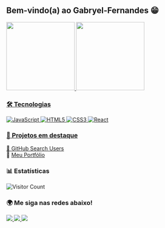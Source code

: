 ## Bem-vindo(a) ao Gabryel-Fernandes 😁

<div>
   <a href="https://github.com/Gabryel-Fernandes">
   <img height="180em" src="https://github-readme-stats-sigma-five.vercel.app/api?username=Gabryel-Fernandes&show_icons=true&theme=tokyonight&include_all_commits=true&count_private=true"/>
   <img height="180em" src="https://github-readme-stats-sigma-five.vercel.app/api/top-langs/?username=Gabryel-Fernandes&layout=compact&langs_count=6&theme=tokyonight"/>
</div>

### 🛠 Tecnologias
![JavaScript](https://img.shields.io/badge/-JavaScript-F7DF1E?style=flat-square&logo=javascript&logoColor=black)
![HTML5](https://img.shields.io/badge/-HTML5-E34F26?style=flat-square&logo=html5&logoColor=white)
![CSS3](https://img.shields.io/badge/-CSS3-1572B6?style=flat-square&logo=css3&logoColor=white)
![React](https://img.shields.io/badge/-React-61DAFB?style=flat-square&logo=react&logoColor=black)

### 💼 Projetos em destaque
🔹 [GitHub Search Users](https://github.com/Gabryel-Fernandes/github-search-users)  
🔹 [Meu Portfólio](https://gabryel-fernandes.vercel.app/)

### 📊 Estatísticas
![Visitor Count](https://komarev.com/ghpvc/?username=Gabryel-Fernandes&color=blue)

### 🌍 Me siga nas redes abaixo!
<div>
  <a href="https://www.instagram.com/dev_gabryelfernandes/?igshid=OGQ5ZDc2ODk2ZA%3D%3D" target="_blank">
    <img src="https://img.shields.io/badge/-Instagram-%23E4405F?style=for-the-badge&logo=instagram&logoColor=white" target="_blank">
  </a>
  <a href="mailto:gabryelfernandes67@gmail.com">
    <img src="https://img.shields.io/badge/-Gmail-%23333?style=for-the-badge&logo=gmail&logoColor=white" target="_blank">
  </a>
  <a href="https://www.linkedin.com/in/gabryel-fernandes/" target="_blank">
    <img src="https://img.shields.io/badge/-LinkedIn-%230077B5?style=for-the-badge&logo=linkedin&logoColor=white" target="_blank">
  </a>
</div>
